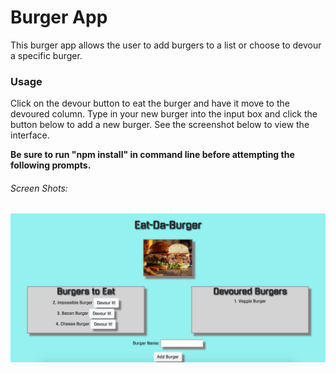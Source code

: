# Burger App
This burger app allows the user to add burgers to a list or choose to devour a specific burger. 

### Usage
Click on the devour button to eat the burger and have it move to the devoured column.
Type in your new burger into the input box and click the button below to add a new burger.
See the screenshot below to view the interface.

**Be sure to run "npm install" in command line before attempting the following prompts.**

###### Screen Shots:

![Burger_view](/public/assets/img/burger.png)

